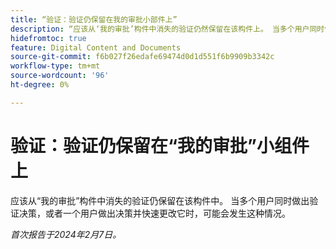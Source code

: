 ```yaml
---
title: “验证：验证仍保留在我的审批小部件上”
description: “应该从‘我的审批’构件中消失的验证仍然保留在该构件上。 当多个用户同时做出验证决策，或者一个用户做出决策并快速更改它时，可能会发生这种情况。”
hidefromtoc: true
feature: Digital Content and Documents
source-git-commit: f6b027f26edafe69474d0d1d551f6b9909b3342c
workflow-type: tm+mt
source-wordcount: '96'
ht-degree: 0%

---
```



# 验证：验证仍保留在“我的审批”小组件上

应该从“我的审批”构件中消失的验证仍保留在该构件中。 当多个用户同时做出验证决策，或者一个用户做出决策并快速更改它时，可能会发生这种情况。

_首次报告于2024年2月7日。_
